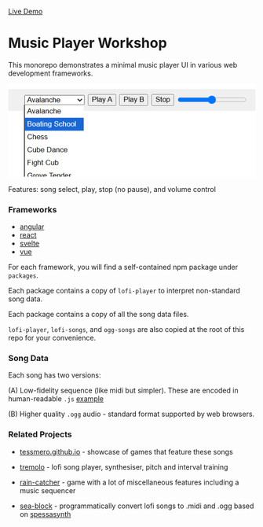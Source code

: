 
[Live Demo](https://tessmero.github.io/music)

# Music Player Workshop

This monorepo demonstrates a minimal music player UI in various web development frameworks.

<img src="https://github.com/tessmero/mp-workshop/raw/main/screenshot.png"/>

Features: song select, play, stop (no pause), and volume control

### Frameworks

- [angular](https://angular.dev/)
- [react](https://react.dev/)
- [svelte](https://svelte.dev/)
- [vue](https://vuejs.org/)

For each framework, you will find a self-contained npm package under ```packages```.

Each package contains a copy of ```lofi-player``` to interpret non-standard song data. 

Each package contains a copy of all the song data files.

```lofi-player```, ```lofi-songs```, and ```ogg-songs``` are also copied at the root of this repo for your convenience.

### Song Data

Each song has two versions:

(A) Low-fidelity sequence (like midi but simpler). These are encoded in human-readable ```.js``` [example](https://github.com/tessmero/mp-workshop/blob/main/lofi-songs/avalanche.js)

(B) Higher quality ```.ogg``` audio - standard format supported by web browsers.

### Related Projects

- [tessmero.github.io](https://tessmero.github.io/) - showcase of games that feature these songs

- [tremolo](https://tessmero.github.io/tremolo) - lofi song player, synthesiser, pitch and interval training

- [rain-catcher](https://tessmero.github.io/rain-catcher) - game with a lot of miscellaneous features including a music sequencer

- [sea-block](https://github.com/tessmero/sea-block) - programmatically convert lofi songs to .midi and .ogg based on [spessasynth](https://spessasus.github.io/SpessaSynth/)


